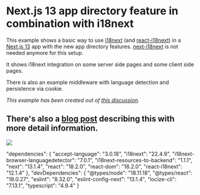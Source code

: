 # Next.js 13 app directory feature in combination with i18next

This example shows a basic way to use [i18next](https://www.i18next.com) (and [react-i18next](https://react.i18next.com)) in a [Next.js 13](https://beta.nextjs.org/) app with the new app directory features.
[next-i18next](https://next.i18next.com) is not needed anymore for this setup.

It shows i18next integration on some server side pages and some client side pages.

There is also an example middleware with language detection and persistence via cookie.

*This example has been created out of [this discussion](https://github.com/i18next/next-i18next/discussions/1993).*

## There's also a [blog post](https://locize.com/blog/next-13-app-dir-i18n) describing this with more detail information.

[![](https://locize.com/blog/next-13-app-dir-i18n/next-13-app-dir-i18n.jpg)](https://locize.com/blog/next-13-app-dir-i18n)

 "dependencies": {
    "accept-language": "3.0.18",
    "i18next": "22.4.9",
    "i18next-browser-languagedetector": "7.0.1",
    "i18next-resources-to-backend": "1.1.1",
    "next": "13.1.4",
    "react": "18.2.0",
    "react-dom": "18.2.0",
    "react-i18next": "12.1.4"
  },
  "devDependencies": {
    "@types/node": "18.11.18",
    "@types/react": "18.0.27",
    "eslint": "8.32.0",
    "eslint-config-next": "13.1.4",
    "locize-cli": "7.13.1",
    "typescript": "4.9.4"
  }